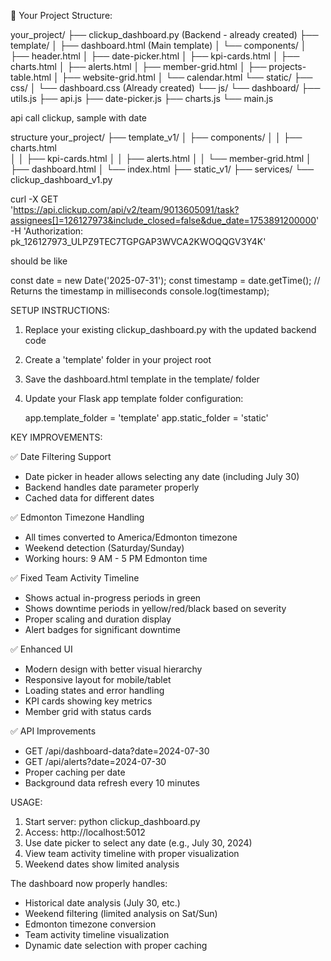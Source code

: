 📁 Your Project Structure:

your_project/
├── clickup_dashboard.py (Backend - already created)
├── template/
│   ├── dashboard.html (Main template)
│   └── components/
│       ├── header.html
│       ├── date-picker.html
│       ├── kpi-cards.html
│       ├── charts.html
│       ├── alerts.html
│       ├── member-grid.html
│       ├── projects-table.html
│       ├── website-grid.html
│       └── calendar.html
└── static/
    ├── css/
    │   └── dashboard.css (Already created)
    └── js/
        └── dashboard/
            ├── utils.js
            ├── api.js
            ├── date-picker.js
            ├── charts.js
            └── main.js

api call clickup, sample with date

structure 
your_project/
├── template_v1/
│   ├── components/
│   │   ├── charts.html          
│   │   ├── kpi-cards.html
│   │   ├── alerts.html
│   │   └── member-grid.html
│   ├── dashboard.html
│   └── index.html
├── static_v1/
├── services/
└── clickup_dashboard_v1.py

curl -X GET \
  'https://api.clickup.com/api/v2/team/9013605091/task?assignees[]=126127973&include_closed=false&due_date=1753891200000' \
  -H 'Authorization: pk_126127973_ULPZ9TEC7TGPGAP3WVCA2KWOQQGV3Y4K'

should be like 

const date = new Date('2025-07-31');
const timestamp = date.getTime(); // Returns the timestamp in milliseconds
console.log(timestamp);



SETUP INSTRUCTIONS:

1. Replace your existing clickup_dashboard.py with the updated backend code
2. Create a 'template' folder in your project root
3. Save the dashboard.html template in the template/ folder
4. Update your Flask app template folder configuration:
   
   app.template_folder = 'template'
   app.static_folder = 'static'

KEY IMPROVEMENTS:

✅ Date Filtering Support
   - Date picker in header allows selecting any date (including July 30)
   - Backend handles date parameter properly
   - Cached data for different dates

✅ Edmonton Timezone Handling
   - All times converted to America/Edmonton timezone
   - Weekend detection (Saturday/Sunday)
   - Working hours: 9 AM - 5 PM Edmonton time

✅ Fixed Team Activity Timeline
   - Shows actual in-progress periods in green
   - Shows downtime periods in yellow/red/black based on severity
   - Proper scaling and duration display
   - Alert badges for significant downtime

✅ Enhanced UI
   - Modern design with better visual hierarchy
   - Responsive layout for mobile/tablet
   - Loading states and error handling
   - KPI cards showing key metrics
   - Member grid with status cards

✅ API Improvements
   - GET /api/dashboard-data?date=2024-07-30
   - GET /api/alerts?date=2024-07-30
   - Proper caching per date
   - Background data refresh every 10 minutes

USAGE:

1. Start server: python clickup_dashboard.py
2. Access: http://localhost:5012
3. Use date picker to select any date (e.g., July 30, 2024)
4. View team activity timeline with proper visualization
5. Weekend dates show limited analysis

The dashboard now properly handles:
- Historical date analysis (July 30, etc.)
- Weekend filtering (limited analysis on Sat/Sun)
- Edmonton timezone conversion
- Team activity timeline visualization
- Dynamic date selection with proper caching